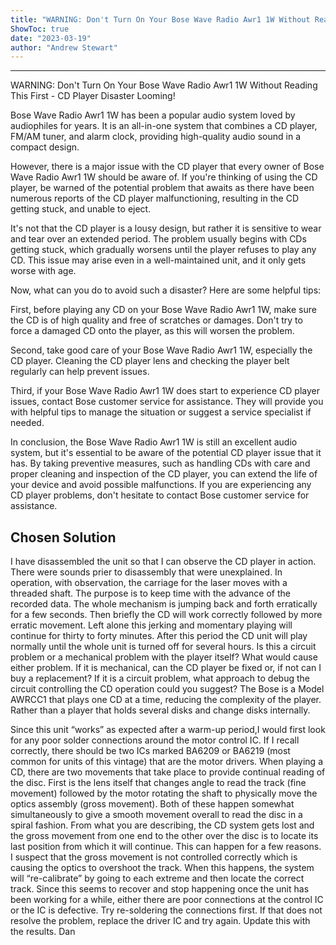 ```yaml
---
title: "WARNING: Don't Turn On Your Bose Wave Radio Awr1 1W Without Reading This First - CD Player Disaster Looming!"
ShowToc: true 
date: "2023-03-19"
author: "Andrew Stewart"
---
```

*****
WARNING: Don't Turn On Your Bose Wave Radio Awr1 1W Without Reading This First - CD Player Disaster Looming!

Bose Wave Radio Awr1 1W has been a popular audio system loved by audiophiles for years. It is an all-in-one system that combines a CD player, FM/AM tuner, and alarm clock, providing high-quality audio sound in a compact design. 

However, there is a major issue with the CD player that every owner of Bose Wave Radio Awr1 1W should be aware of. If you're thinking of using the CD player, be warned of the potential problem that awaits as there have been numerous reports of the CD player malfunctioning, resulting in the CD getting stuck, and unable to eject.

It's not that the CD player is a lousy design, but rather it is sensitive to wear and tear over an extended period. The problem usually begins with CDs getting stuck, which gradually worsens until the player refuses to play any CD. This issue may arise even in a well-maintained unit, and it only gets worse with age.

Now, what can you do to avoid such a disaster? Here are some helpful tips:

First, before playing any CD on your Bose Wave Radio Awr1 1W, make sure the CD is of high quality and free of scratches or damages. Don't try to force a damaged CD onto the player, as this will worsen the problem.

Second, take good care of your Bose Wave Radio Awr1 1W, especially the CD player. Cleaning the CD player lens and checking the player belt regularly can help prevent issues.

Third, if your Bose Wave Radio Awr1 1W does start to experience CD player issues, contact Bose customer service for assistance. They will provide you with helpful tips to manage the situation or suggest a service specialist if needed.

In conclusion, the Bose Wave Radio Awr1 1W is still an excellent audio system, but it's essential to be aware of the potential CD player issue that it has. By taking preventive measures, such as handling CDs with care and proper cleaning and inspection of the CD player, you can extend the life of your device and avoid possible malfunctions. If you are experiencing any CD player problems, don't hesitate to contact Bose customer service for assistance.


## Chosen Solution
 I have disassembled the unit so that I can observe the CD player in action.  There were sounds prier to disassembly that were unexplained.  In operation, with observation, the carriage for the laser moves with a threaded shaft.  The purpose is to keep time with the advance of the recorded data.  The whole mechanism is jumping back and forth erratically for a few seconds. Then briefly the CD will work correctly followed by more erratic movement.  Left alone this jerking and momentary playing will continue for thirty to forty minutes.  After this period the CD unit will play normally until the whole unit is turned off for several hours.  Is this a circuit problem or a mechanical problem with the player itself? What would cause either problem.  If it is mechanical, can the CD player be fixed or, if not can I buy a replacement?  If it is a circuit problem, what approach to debug the circuit controlling the CD operation could you suggest?
The Bose is a Model AWRCC1 that plays one CD at a time, reducing the complexity of the player.  Rather than a player that holds several disks and change disks internally.

 Since this unit “works” as expected after a warm-up period,I would first look for any poor solder connections around the motor control IC.  If I recall correctly, there should be two ICs marked BA6209 or BA6219 (most common for units of this vintage) that are the motor drivers.   When playing a CD, there are two movements that take place to provide continual reading of the disc.  First is the lens itself that changes angle to read the track (fine movement) followed by the motor rotating the shaft to physically move the optics assembly (gross movement).  Both of these happen somewhat simultaneously to give a smooth movement overall to read the disc in a spiral fashion.
From what you are describing, the CD system gets lost and the gross movement from one end to the other over the disc is to locate its last position from which it will continue.  This can happen for a few reasons.  I suspect that the gross movement is not controlled correctly which is causing the optics to overshoot the track.  When this happens, the system will “re-calibrate” by going to each extreme  and then locate the correct track.  Since this seems to recover and stop happening once the unit has been working for a while,  either there are poor connections at the control IC or the IC is defective.  Try re-soldering the connections first.  If that does not resolve the problem, replace the driver IC and try again.  Update this with the results.
Dan




